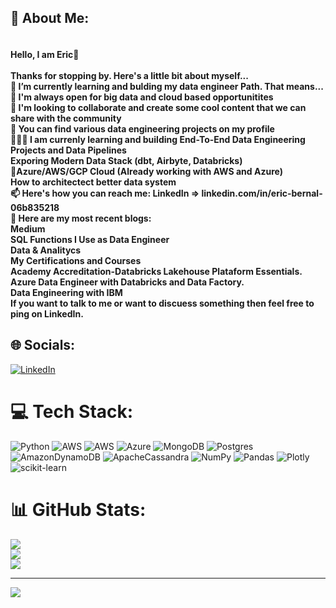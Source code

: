## 💫 About Me:
#### <br>Hello, I am Eric👋<br><br>Thanks for stopping by. Here's a little bit about myself...<br>🔭 I’m currently learning and bulding my data engineer Path. That means...<br>👯 I'm always open for big data and cloud based opportunitites<br>💬 I'm looking to collaborate and create some cool content that we can share with the community<br>🤘 You can find various data engineering projects on my profile<br>🧑🏻‍🏫 I am currenly learning and building End-To-End Data Engineering Projects and  Data Pipelines<br>Exporing Modern Data Stack (dbt, Airbyte, Databricks)<br>🤘Azure/AWS/GCP Cloud (Already working with AWS and Azure)<br>How to architectect better data system<br>📫 Here's how you can reach me: LinkedIn => linkedin.com/in/eric-bernal-06b835218<br>📝 Here are my most recent blogs:<br>Medium<br>SQL Functions I Use as Data Engineer<br>Data & Analitycs<br>My Certifications and Courses<br>Academy Accreditation-Databricks Lakehouse Plataform Essentials.<br>Azure Data Engineer with Databricks and Data Factory.<br>Data Engineering with IBM <br>If you want to talk to me or want to discuess something then feel free to ping on LinkedIn.


## 🌐 Socials:
[![LinkedIn](https://img.shields.io/badge/LinkedIn-%230077B5.svg?logo=linkedin&logoColor=white)](https://linkedin.com/in/linkedin.com/in/eric-bernal-06b835218) 

# 💻 Tech Stack:
![Python](https://img.shields.io/badge/python-3670A0?style=for-the-badge&logo=python&logoColor=ffdd54) ![AWS](https://img.shields.io/badge/AWS-%23FF9900.svg?style=for-the-badge&logo=amazon-aws&logoColor=white) ![AWS](https://img.shields.io/badge/AWS-%23FF9900.svg?style=for-the-badge&logo=amazon-aws&logoColor=white) ![Azure](https://img.shields.io/badge/azure-%230072C6.svg?style=for-the-badge&logo=azure-devops&logoColor=white) ![MongoDB](https://img.shields.io/badge/MongoDB-%234ea94b.svg?style=for-the-badge&logo=mongodb&logoColor=white) ![Postgres](https://img.shields.io/badge/postgres-%23316192.svg?style=for-the-badge&logo=postgresql&logoColor=white) ![AmazonDynamoDB](https://img.shields.io/badge/Amazon%20DynamoDB-4053D6?style=for-the-badge&logo=Amazon%20DynamoDB&logoColor=white) ![ApacheCassandra](https://img.shields.io/badge/cassandra-%231287B1.svg?style=for-the-badge&logo=apache-cassandra&logoColor=white) ![NumPy](https://img.shields.io/badge/numpy-%23013243.svg?style=for-the-badge&logo=numpy&logoColor=white) ![Pandas](https://img.shields.io/badge/pandas-%23150458.svg?style=for-the-badge&logo=pandas&logoColor=white) ![Plotly](https://img.shields.io/badge/Plotly-%233F4F75.svg?style=for-the-badge&logo=plotly&logoColor=white) ![scikit-learn](https://img.shields.io/badge/scikit--learn-%23F7931E.svg?style=for-the-badge&logo=scikit-learn&logoColor=white)
# 📊 GitHub Stats:
![](https://github-readme-stats.vercel.app/api?username=MADPROFESSO&theme=dark&hide_border=false&include_all_commits=false&count_private=false)<br/>
![](https://github-readme-streak-stats.herokuapp.com/?user=MADPROFESSO&theme=dark&hide_border=false)<br/>
![](https://github-readme-stats.vercel.app/api/top-langs/?username=MADPROFESSO&theme=dark&hide_border=false&include_all_commits=false&count_private=false&layout=compact)

---
[![](https://visitcount.itsvg.in/api?id=MADPROFESSO&icon=0&color=0)](https://visitcount.itsvg.in)

<!-- Proudly created with GPRM ( https://gprm.itsvg.in ) -->

<!--
**MADPROFESSO/MADPROFESSO** is a ✨ _special_ ✨ repository because its `README.md` (this file) appears on your GitHub profile.

